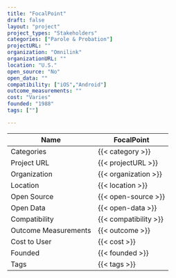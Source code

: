 ```yaml
---
title: "FocalPoint"
draft: false
layout: "project"
project_types: "Stakeholders"
categories: ["Parole & Probation"]
projectURL: ""
organization: "Omnilink"
organizationURL: ""
location: "U.S."
open_source: "No"
open_data: ""
compatibility: ["iOS","Android"]
outcome_measurements: ""
cost: "Varies"
founded: "1988"
tags: [""]

---
```



Name                    |  FocalPoint    
------------------------|----
Categories              | {{< category >}} 
Project URL             | {{< projectURL >}} 
Organization            | {{< organization >}} 
Location                | {{< location >}} 
Open Source             | {{< open-source >}} 
Open Data               | {{< open-data >}} 
Compatibility           | {{< compatibility >}} 
Outcome Measurements    | {{< outcome >}} 
Cost to User            | {{< cost >}} 
Founded                 | {{< founded >}} 
Tags                    | {{< tags >}} 

